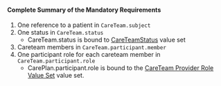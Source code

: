 #### Complete Summary of the Mandatory Requirements

1.  One reference to a patient in `CareTeam.subject`
1.  One status in `CareTeam.status`
    -   CareTeam.status is bound to [CareTeamStatus] value set
1.  Careteam members in `CareTeam.participant.member`
1.  One participant role for each careteam member in
    `CareTeam.participant.role`
    -  CarePlan.participant.role is bound to the [CareTeam Provider Role
Value Set] value set.

 [CareTeamStatus]: valueset-daf-careteam-status.html
 [CareTeam Provider Role Value Set]: valueset-daf-core-careteam-provider-roles.html